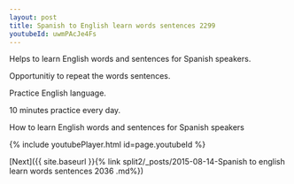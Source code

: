 ```yaml
---
layout: post
title: Spanish to English learn words sentences 2299 
youtubeId: uwmPAcJe4Fs
---
```

 
 
Helps to learn English words and sentences for Spanish speakers.

Opportunitiy to repeat the words sentences. 

Practice English language. 
 
10 minutes practice every day. 
 
How to learn English words and sentences for Spanish speakers 
 
{% include youtubePlayer.html id=page.youtubeId %}
 
 
[Next]({{ site.baseurl }}{% link  split2/_posts/2015-08-14-Spanish to english learn words sentences 2036 .md%})
 
